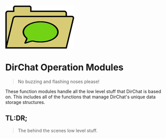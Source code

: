 ![DirChat Logo](https://raw.githubusercontent.com/LogoiLab/DirChat/master/Resources/Images/logo_small.png)

DirChat Operation Modules
=
>No buzzing and flashing noses please!

These function modules handle all the low level stuff that DirChat is based on. This includes all of the functions that manage DirChat's unique data storage structures.

TL:DR;
-
>The behind the scenes low level stuff.
